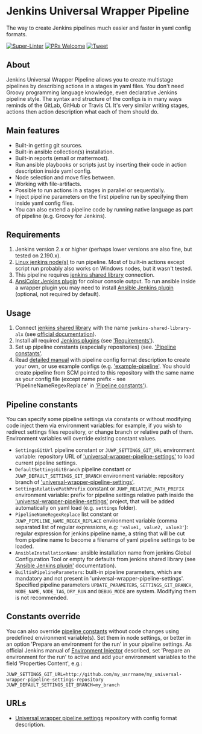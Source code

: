 # Jenkins Universal Wrapper Pipeline

The way to create Jenkins pipelines much easier and faster in yaml config formats.

[![Super-Linter](https://github.com/alexanderbazhenoff/jenkins-universal-wrapper-pipeline/actions/workflows/super-linter.yml/badge.svg?branch=main)](https://github.com/marketplace/actions/super-linter)
[![PRs Welcome](https://img.shields.io/badge/PRs-welcome-brightgreen.svg?style=flat-square)](https://makeapullrequest.com)
[![Tweet](https://img.shields.io/twitter/url/http/shields.io.svg?style=social)](https://twitter.com/intent/tweet?text=Create+your+pipelines+easier+and+faster%21%20&url=https://github.com/alexanderbazhenoff/jenkins-universal-wrapper-pipeline&hashtags=devops,cicd,jenkins,ansible,yaml)

## About

Jenkins Universal Wrapper Pipeline allows you to create multistage pipelines by describing actions in a stages in yaml
files. You don't need Groovy programming language knowledge, even declarative Jenkins pipeline style. The syntax and
structure of the configs is in many ways reminds of the GitLab, GitHub or Travis CI. It's very similar writing stages,
actions then action description what each of them should do.

## Main features

- Built-in getting git sources.
- Built-in ansible collection(s) installation.
- Built-in reports (email or mattermost).
- Run ansible playbooks or scripts just by inserting their code in action description inside yaml config.
- Node selection and move files between.
- Working with file-artifacts.
- Possible to run actions in a stages in parallel or sequentially.
- Inject pipeline parameters on the first pipeline run by specifying them inside yaml config files.
- You can also extend a pipeline code by running native language as part of pipeline (e.g. Groovy for Jenkins).

## Requirements

1. Jenkins version 2.x or higher (perhaps lower versions are also fine, but tested on 2.190.x).
2. [Linux jenkins node(s)](https://www.jenkins.io/doc/book/installing/linux/) to run pipeline. Most of built-in actions
   except script run probably also works on Windows nodes, but it wasn't tested.
3. This pipeline requires [jenkins shared library](https://github.com/alexanderbazhenoff/jenkins-shared-library)
   connection.
4. [AnsiColor Jenkins plugin](https://plugins.jenkins.io/ansicolor/) for colour console output.
To run ansible inside a wrapper plugin you may need to install
   [Ansible Jenkins plugin](https://plugins.jenkins.io/ansible/) (optional, not required by default).

## Usage

1. Connect [jenkins shared library](https://github.com/alexanderbazhenoff/jenkins-shared-library) with the
   name `jenkins-shared-library-alx` (see
   [official documentation](https://www.jenkins.io/doc/book/pipeline/shared-libraries/#global-shared-libraries)).
2. Install all required [Jenkins plugins](https://www.jenkins.io/doc/book/managing/plugins/) (see
   ['Requirements'](#requirements)).
3. Set up pipeline constants (especially repositories) (see. ['Pipeline constants'](#pipeline-constants).
4. Read [detailed manual](https://github.com/alexanderbazhenoff/universal-wrapper-pipeline-settings) with pipeline
   config format description to create your own, or use example configs (e.g.
   ['example-pipeline'](https://github.com/alexanderbazhenoff/universal-wrapper-pipeline-settings/blob/main/settings/example-pipeline.yaml).
   You should create pipeline from SCM pointed to this repository with the same name as your config file (except name
   prefix - see 'PipelineNameRegexReplace' in ['Pipeline constants'](#pipeline-constants)).

## Pipeline constants

You can specify some pipeline settings via constants or without modifying code inject them via environment variables:
for example, if you wish to redirect settings files repository, or change branch or relative path of them.
Environment variables will override existing constant values.

- `SettingsGitUrl` pipeline constant or `JUWP_SETTINGS_GIT_URL` environment variable: repository URL of
  ['universal-wrapper-pipeline-settings'](https://github.com/alexanderbazhenoff/universal-wrapper-pipeline-settings/tree/main)
  to load current pipeline settings.
- `DefaultSettingsGitBranch` pipeline constant or `JUWP_DEFAULT_SETTINGS_GIT_BRANCH` environment variable: repository
  branch of
  ['universal-wrapper-pipeline-settings'](https://github.com/alexanderbazhenoff/universal-wrapper-pipeline-settings/tree/main).
- `SettingsRelativePathPrefix` constant or `JUWP_RELATIVE_PATH_PREFIX` environment variable: prefix for pipeline
  settings relative path inside the
  ['universal-wrapper-pipeline-settings'](https://github.com/alexanderbazhenoff/universal-wrapper-pipeline-settings/tree/main)
  project, that will be added automatically on yaml load (e.g. `settings` folder).
- `PipelineNameRegexReplace` list constant or `JUWP_PIPELINE_NAME_REGEX_REPLACE` environment variable (comma separated
  list of regular expressions, e.g: `'value1, value2, value3'`): regular expression for jenkins pipeline name, a
  string that will be cut from pipeline name to become a filename of yaml pipeline settings to be loaded.
- `AnsibleInstallationName`: ansible installation name from jenkins Global Configuration Tool or empty for defaults from
  jenkins shared library (see ['Ansible Jenkins plugin'](https://plugins.jenkins.io/ansible/) documentation).
- `BuiltinPipelineParameters`: built-in pipeline parameters, which are mandatory and not present in
  'universal-wrapper-pipeline-settings'. Specified pipeline parameters `UPDATE_PARAMETERS`, `SETTINGS_GIT_BRANCH`,
  `NODE_NAME`, `NODE_TAG`, `DRY_RUN` and `DEBUG_MODE` are system. Modifying them is not recommended.

## Constants override

You can also override [pipeline constants](#pipeline-constants) without code changes using predefined environment
variable(s). Set them in node settings, or better in an option 'Prepare an environment for the run' in your pipeline
settings. As official Jenkins manual of [Environment Injector](https://plugins.jenkins.io/envinject/)
described, set 'Prepare an environment for the run' to active and add your environment variables to the field
'Properties Content', e.g.:

```properties
JUWP_SETTINGS_GIT_URL=http://github.com/my_usrrname/my_universal-wrapper-pipeline-settings-repository
JUWP_DEFAULT_SETTINGS_GIT_BRANCH=my_branch
```

## URLs

- [Universal wrapper pipeline settings](https://github.com/alexanderbazhenoff/universal-wrapper-pipeline-settings/tree/main)
  repository with config format description.
